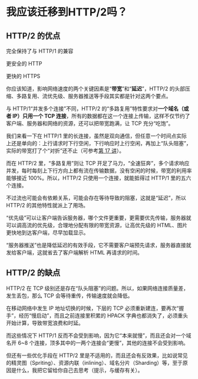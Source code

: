 # 我应该迁移到HTTP/2吗？





## HTTP/2 的优点

完全保持了与 HTTP/1 的兼容

更安全的 HTTP

更快的 HTTPS

你应该知道，影响网络速度的两个关键因素是“**带宽**”和“**延迟**”，HTTP/2 的头部压缩、多路复用、流优先级、服务器推送等手段其实都是针对这两个要点。

与 HTTP/1“并发多个连接”不同，HTTP/2 的“多路复用”特性要求对**一个域名（或者 IP）只用一个 TCP 连接**，所有的数据都在这一个连接上传输，这样不仅节约了客户端、服务器和网络的资源，还可以把带宽跑满，让 TCP 充分“吃饱”。

我们来看一下在 HTTP/1 里的长连接，虽然是双向通信，但任意一个时间点实际上还是单向的：上行请求时下行空闲，下行响应时上行空闲，再加上“队头阻塞”，实际的带宽打了个“对折”还不止（可参考[第 17 讲](https://time.geekbang.org/column/article/104949)）。

而在 HTTP/2 里，“多路复用”则让 TCP 开足了马力，“全速狂奔”，多个请求响应并发，每时每刻上下行方向上都有流在传输数据，没有空闲的时候，带宽的利用率能够接近 100%。所以，HTTP/2 只使用一个连接，就能抵得过 HTTP/1 里的五六个连接。

不过流也可能会有依赖关系，可能会存在等待导致的阻塞，这就是“延迟”，所以 HTTP/2 的其他特性就派上了用场。

“优先级”可以让客户端告诉服务器，哪个文件更重要，更需要优先传输，服务器就可以调高流的优先级，合理地分配有限的带宽资源，让高优先级的 HTML、图片更快地到达客户端，尽早加载显示。

“服务器推送”也是降低延迟的有效手段，它不需要客户端预先请求，服务器直接就发给客户端，这就省去了客户端解析 HTML 再请求的时间。





## HTTP/2 的缺点

 HTTP/2 在 TCP 级别还是存在“队头阻塞”的问题。所以，如果网络连接质量差，发生丢包，那么 TCP 会等待重传，传输速度就会降低。

在移动网络中发生 IP 地址切换的时候，下层的 TCP 必须重新建连，要再次“握手”，经历“慢启动”，而且之前连接里积累的 HPACK 字典也都消失了，必须重头开始计算，导致带宽浪费和时延。

而这些情况下 HTTP/1 反而不会受到影响，因为它“本来就慢”，而且还会对一个域名开 6~8 个连接，顶多其中的一两个连接会“更慢”，其他的连接不会受到影响。





但还有一些优化手段在 HTTP/2 里是不适用的，而且还会有反效果，比如说常见的精灵图（Spriting）、资源内联（inlining）、域名分片（Sharding）等，至于原因是什么，我把它留给你自己去思考（提示，与缓存有关）。